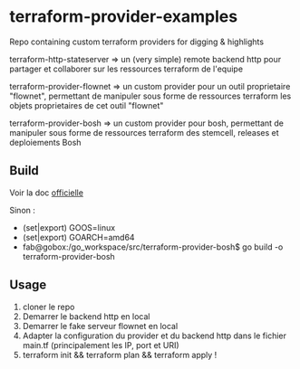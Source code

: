 # terraform-provider-examples
Repo containing custom terraform providers for digging &amp; highlights

terraform-http-stateserver => un (very simple) remote backend http pour partager et collaborer sur les ressources terraform de l'equipe

terraform-provider-flownet => un custom provider pour un outil proprietaire "flownet", permettant de manipuler sous forme de ressources terraform les objets proprietaires de cet outil "flownet"

terraform-provider-bosh => un custom provider pour bosh, permettant de manipuler sous forme de ressources terraform des stemcell, releases et deploiements Bosh

## Build ##

Voir la doc [officielle ](https://golang.org/cmd/go/#hdr-Compile_packages_and_dependencies)

Sinon :

- (set|export) GOOS=linux
- (set|export) GOARCH=amd64
- fab@gobox:/go_workspace/src/terraform-provider-bosh$ go build -o terraform-provider-bosh

## Usage ##

1. cloner le repo
2. Demarrer le backend http en local
3. Demarrer le fake serveur flownet en local
4. Adapter la configuration du provider et du backend http dans le fichier main.tf (principalement les IP, port et URI)
5. terraform init && terraform plan && terraform apply !
